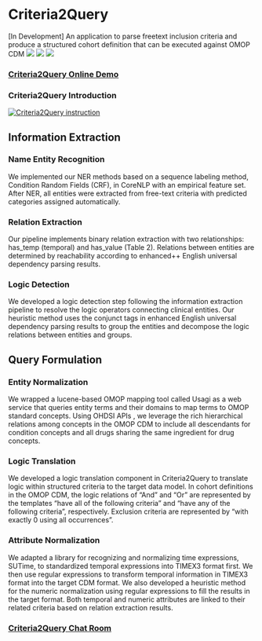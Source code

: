 # Criteria2Query
[In Development] An application to parse freetext inclusion criteria and produce a structured cohort definition that can be executed against OMOP CDM
[![](https://img.shields.io/badge/online--demo-available-brightgreen.svg)](http://www.ohdsi.org/web/criteria2query/)
[![](https://img.shields.io/badge/introduction--video-available-brightgreen.svg)](https://www.youtube.com/watch?v=EYN2Md-DCR8)
[![](https://badges.gitter.im/Join%20Chat.svg)](https://gitter.im/Criteria2query/Lobby#)


### [Criteria2Query Online Demo](http://www.ohdsi.org/web/criteria2query/)

### Criteria2Query Introduction
[![Criteria2Query instruction](https://i.imgur.com/CshfWd4.png)](https://www.youtube.com/watch?v=EYN2Md-DCR8)


## Information Extraction

### Name Entity Recognition
We implemented our NER methods based on a sequence labeling method, Condition Random Fields (CRF), in CoreNLP with an empirical feature set. After NER, all entities were extracted from free-text criteria with predicted categories assigned automatically.


### Relation Extraction
Our pipeline implements binary relation extraction with two relationships: has_temp (temporal) and has_value (Table 2). Relations between entities are determined by reachability according to enhanced++ English universal dependency parsing results.

### Logic Detection
We developed a logic detection step following the information extraction pipeline to resolve the logic operators connecting clinical entities. Our heuristic method uses the conjunct tags in enhanced English universal dependency parsing results to group the entities and decompose the logic relations between entities and groups.

## Query Formulation

### Entity Normalization
We wrapped a lucene-based OMOP mapping tool called Usagi as a web service that queries entity terms and their domains to map terms to OMOP standard concepts. Using OHDSI APIs , we leverage the rich hierarchical relations among concepts in the OMOP CDM to include all descendants for condition concepts and all drugs sharing the same ingredient for drug concepts.

### Logic Translation
We developed a logic translation component in Criteria2Query to translate logic within structured criteria to the target data model. In cohort definitions in the OMOP CDM, the logic relations of “And” and “Or” are represented by the templates “have all of the following criteria” and “have any of the following criteria”, respectively. Exclusion criteria are represented by “with exactly 0 using all occurrences”. 

### Attribute Normalization
We adapted a library for recognizing and normalizing time expressions, SUTime, to standardized temporal expressions into TIMEX3 format first. We then use regular expressions to transform temporal information in TIMEX3 format into the target CDM format. We also developed a heuristic method for the numeric normalization using regular expressions to fill the results in the target format. Both temporal and numeric attributes are linked to their related criteria based on relation extraction results.

### [Criteria2Query Chat Room](https://gitter.im/Criteria2query/Lobby#)
